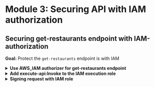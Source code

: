 # Module 3: Securing API with IAM authorization

## Securing get-restaurants endpoint with IAM-authorization

**Goal:** Protect the `get-restaurants` endpoint is with IAM

<details>
<summary><b>Use AWS_IAM authorizer for get-restaurants endpoint</b></summary><p>

1. In the `terraform/apigateway.tf` file, look for the resource `aws_api_gateway_method.get_restaurants_get` and **replace** it with the following

```terraform
resource "aws_api_gateway_method" "get_restaurants_get" {
  rest_api_id   = "${aws_api_gateway_rest_api.api.id}"
  resource_id   = "${aws_api_gateway_resource.get_restaurants.id}"
  http_method   = "GET"
  authorization = "AWS_IAM"
}
```

The change here is to set `authorization` to `AWS_IAM`.

</p></details>

<details>
<summary><b>Add execute-api:Invoke to the IAM execution role</b></summary><p>

1. We now need to give the `get-index` function permission to execute the `/restaurants` endpoint. To do that, open `terraform/get-index.tf` and **add** to the following to **the end of the file**

```terraform
resource "aws_iam_policy" "get_index_lambda_apigateway_policy" {
  name = "apigateway_execute"
  path = "/"
  policy = <<EOF
{
  "Version": "2012-10-17",
  "Statement": [
    {
      "Effect": "Allow",
      "Action": "execute-api:Invoke",
      "Resource": "arn:aws:execute-api:eu-central-1:${data.aws_caller_identity.current.account_id}:*/*/GET/restaurants"
    }
  ]
}
EOF
}

resource "aws_iam_role_policy_attachment" "get_index_lambda_apigateway_policy" {
  role       = "${aws_iam_role.get_index_lambda_role.name}"
  policy_arn = "${aws_iam_policy.get_index_lambda_apigateway_policy.arn}"
}
```

This gives the function permission to execute the `GET /restaurants` endpoint, which is not protected by `AWS_IAM`.

</p></details>

<details>
<summary><b>Signing request with IAM role</b></summary><p>

Finally, we need to update our code for the `get-index` function and sign the HTTP request with its IAM credentials. To do that, we can use the `aws4` library.

1. Install `aws4` as dependency

`npm install --save aws4`

2. Modify `get-index.js` to the following

```javascript
const fs = require("fs")
const Mustache = require('mustache')
const http = require('superagent-promise')(require('superagent'), Promise)
const aws4 = require('aws4')
const URL = require('url')

const restaurantsApiRoot = process.env.restaurants_api
const days = ['Sunday', 'Monday', 'Tuesday', 'Wednesday', 'Thursday', 'Friday', 'Saturday']

let html

function loadHtml () {
  if (!html) {
    console.log('loading index.html...')
    html = fs.readFileSync('static/index.html', 'utf-8')
    console.log('loaded')
  }
  
  return html
}

const getRestaurants = async () => {
  const url = URL.parse(restaurantsApiRoot)
  const opts = {
    host: url.hostname,
    path: url.pathname
  }

  aws4.sign(opts)

  return (await http
    .get(restaurantsApiRoot)
    .set('Host', opts.headers['Host'])
    .set('X-Amz-Date', opts.headers['X-Amz-Date'])
    .set('Authorization', opts.headers['Authorization'])
    .set('X-Amz-Security-Token', opts.headers['X-Amz-Security-Token'])
  ).body
}

module.exports.handler = async (event, context) => {
  const template = loadHtml()
  const restaurants = await getRestaurants()
  const dayOfWeek = days[new Date().getDay()]
  const html = Mustache.render(template, { dayOfWeek, restaurants })
  const response = {
    statusCode: 200,
    headers: {
      'Content-Type': 'text/html; charset=UTF-8'
    },
    body: html
  }

  return response
}
```

3. Deploy the project

`./build.sh deploy dev`

Reload the `index.html` and it should still work. But if you curl the `/restaurants` endpoint you should see

```json
{
  "message": "Missing Authentication Token"
}
```

</p></details>